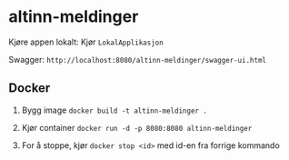 # altinn-meldinger

Kjøre appen lokalt: Kjør `LokalApplikasjon`

Swagger: `http://localhost:8080/altinn-meldinger/swagger-ui.html`


## Docker
 1. Bygg image
`docker build -t altinn-meldinger .`

 2. Kjør container
`docker run -d -p 8080:8080 altinn-meldinger`

 3. For å stoppe, kjør `docker stop <id>` med id-en fra forrige kommando
